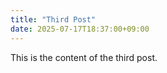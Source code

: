 ```yaml
---
title: "Third Post"
date: 2025-07-17T18:37:00+09:00
---
```


This is the content of the third post.
